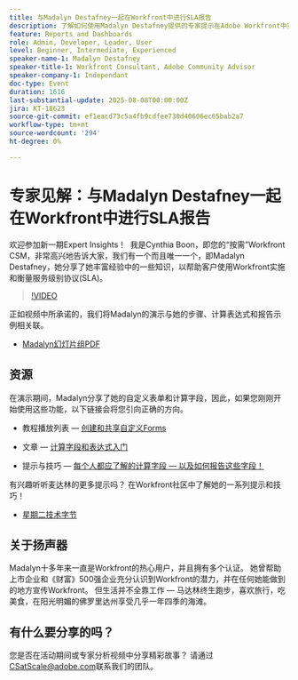 ```yaml
---
title: 与Madalyn Destafney一起在Workfront中进行SLA报告
description: 了解如何使用Madalyn Destafney提供的专家提示在Adobe Workfront中实施和衡量服务级别协议(SLA)，包括分步指南、计算字段示例和自定义表单最佳实践。
feature: Reports and Dashboards
role: Admin, Developer, Leader, User
level: Beginner, Intermediate, Experienced
speaker-name-1: Madalyn Destafney
speaker-title-1: Workfront Consultant, Adobe Community Advisor
speaker-company-1: Independant
doc-type: Event
duration: 1616
last-substantial-update: 2025-08-08T00:00:00Z
jira: KT-18623
source-git-commit: ef1eacd73c5a4fb9cdfee730d40606ec65bab2a7
workflow-type: tm+mt
source-wordcount: '294'
ht-degree: 0%

---
```



# 专家见解：与Madalyn Destafney一起在Workfront中进行SLA报告

欢迎参加新一期Expert Insights！  我是Cynthia Boon，即您的“按需”Workfront CSM，非常高兴地告诉大家，我们有一个而且唯一一个，即Madalyn Destafney，她分享了她丰富经验中的一些知识，以帮助客户使用Workfront实施和衡量服务级别协议(SLA)。 

>[!VIDEO](https://video.tv.adobe.com/v/3469901/?learn=on&enablevpops)

正如视频中所承诺的，我们将Madalyn的演示与她的步骤、计算表达式和报告示例相关联。 

* [Madalyn幻灯片组PDF](https://cdn.experience.workfront.com/Training/Guides/Customer+Success+at+Scale/SLA+Reporting.pdf)

## 资源

在演示期间，Madalyn分享了她的自定义表单和计算字段，因此，如果您刚刚开始使用这些功能，以下链接会将您引向正确的方向。 

* 教程播放列表 — [创建和共享自定义Forms](https://experienceleague.adobe.com/zh-hans/playlists/workfront-create-and-manage-custom-forms)

* 文章 — [计算字段和表达式入门](https://experienceleague.adobe.com/zh-hans/docs/workfront-learn/tutorials-workfront/custom-data/calculated-expressions/get-started-with-calculated-fields-and-expressions)

* 提示与技巧 — [每个人都应了解的计算字段 — 以及如何报告这些字段！](https://experienceleague.adobe.com/zh-hans/docs/events/the-skill-exchange-recordings/workfront/apr2022/calculated-fields)

有兴趣听听麦达林的更多提示吗？ 在Workfront社区中了解她的一系列提示和技巧！ 

* [星期二技术字节](https://experienceleaguecommunities.adobe.com/t5/workfront-discussions/tuesday-tech-bytes/m-p/625812#M2742)

## 关于扬声器 

Madalyn十多年来一直是Workfront的热心用户，并且拥有多个认证。 她曾帮助上市企业和《财富》500强企业充分认识到Workfront的潜力，并在任何她能做到的地方宣传Workfront。 但生活并不全靠工作 — 马达林终生跑步，喜欢旅行，吃美食，在阳光明媚的佛罗里达州享受几乎一年四季的海滩。 

## 有什么要分享的吗？

您是否在活动期间或专家分析视频中分享精彩故事？ 请通过[CSatScale@adobe.com](mailto:CSatScale@adobe.com)联系我们的团队。
